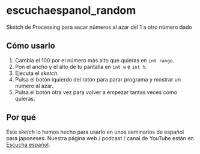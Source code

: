 escuchaespanol_random
=====================

Sketch de Processing para sacar números al azar del 1 a otro número dado

## Cómo usarlo

1. Cambia el 100 por el número más alto que quieras en `int rango`.
2. Pon el ancho y el alto de tu pantalla en `int w` e `int h`.
3. Ejecuta el _sketch_.
4. Pulsa el botón iquierdo del ratón para parar programa y mostrar un número al azar.
5. Pulsa el botón otra vez para volver a empezar tantas veces como quieras.

## Por qué

Este _sketch_ lo hemos hecho para usarlo en unos seminarios de español para japoneses. Nuestra página web / podcast / canal de YouTube están en [Escucha español](http://escuchaespanol.com/).
